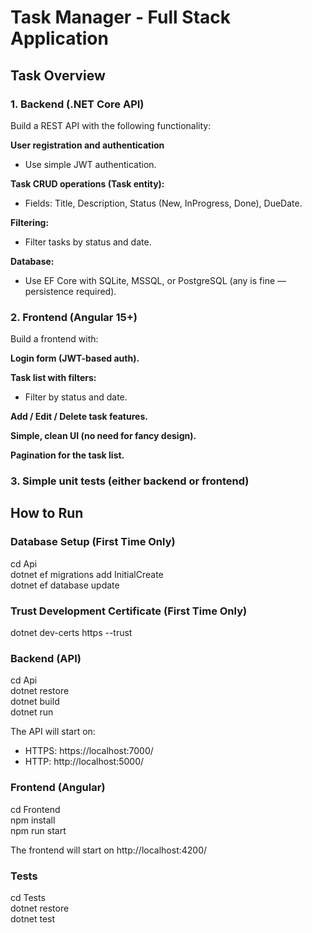 # Task Manager - Full Stack Application

## Task Overview

### 1. Backend (.NET Core API)

Build a REST API with the following functionality:

**User registration and authentication**
- Use simple JWT authentication.

**Task CRUD operations (Task entity):**
- Fields: Title, Description, Status (New, InProgress, Done), DueDate.

**Filtering:**
- Filter tasks by status and date.

**Database:**
- Use EF Core with SQLite, MSSQL, or PostgreSQL (any is fine — persistence required).

### 2. Frontend (Angular 15+)

Build a frontend with:

**Login form (JWT-based auth).**

**Task list with filters:**
- Filter by status and date.

**Add / Edit / Delete task features.**

**Simple, clean UI (no need for fancy design).**

**Pagination for the task list.**

### 3. Simple unit tests (either backend or frontend)

## How to Run

### Database Setup (First Time Only)
cd Api <br>
dotnet ef migrations add InitialCreate <br>
dotnet ef database update

### Trust Development Certificate (First Time Only)
dotnet dev-certs https --trust

### Backend (API)
cd Api <br>
dotnet restore <br>
dotnet build <br>
dotnet run

The API will start on:
- HTTPS: https://localhost:7000/
- HTTP: http://localhost:5000/

### Frontend (Angular)
cd Frontend <br>
npm install <br>
npm run start

The frontend will start on http://localhost:4200/

### Tests
cd Tests <br>
dotnet restore <br>
dotnet test
